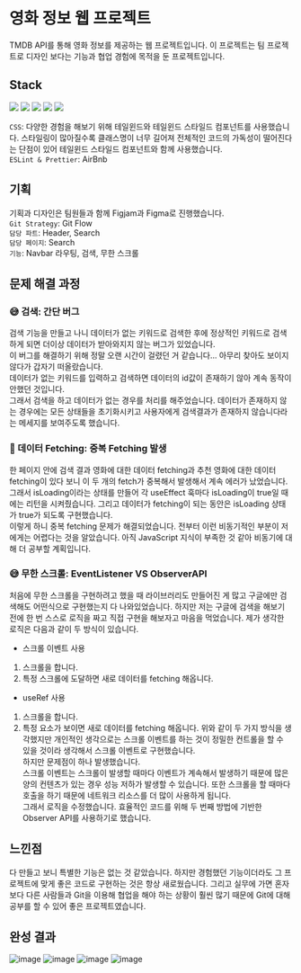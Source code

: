 # 영화 정보 웹 프로젝트
TMDB API를 통해 영화 정보를 제공하는 웹 프로젝트입니다. 이 프로젝트는 팀 프로젝트로 디자인 보다는 기능과 협업 경험에 목적을 둔 프로젝트입니다.

## Stack
<img src="https://img.shields.io/badge/Javascript-F7DF1E?style=flat-square&logo=Javascript&logoColor=white"/> <img src="https://img.shields.io/badge/React-61DAFB?style=flat-square&logo=React&logoColor=white"/> <img src="https://img.shields.io/badge/TailwindCSS-06B6D4?style=flat-square&logo=tailwindcss&logoColor=white"/> <img src="https://img.shields.io/badge/ESLint-4B32C3?style=flat-square&logo=ESLint&logoColor=white"/> <img src="https://img.shields.io/badge/Prettier-F7B93E?style=flat-square&logo=Prettier&logoColor=white"/>

```CSS```: 다양한 경험을 해보기 위해 테일윈드와 테일윈드 스타일드 컴포넌트를 사용했습니다. 스타일링이 많아질수록 클래스명이 너무 길어져 전체적인 코드의 가독성이 떨어진다는 단점이 있어 테일윈드 스타일드 컴포넌트와 함께 사용했습니다. <br/>
```ESLint & Prettier```: AirBnb <br/>

## 기획
기획과 디자인은 팀원들과 함께 Figjam과 Figma로 진행했습니다.<br/>
```Git Strategy```: Git Flow <br/>
```담당 파트```: Header, Search <br/>
```담당 페이지```: Search <br/>
```기능```: Navbar 라우팅, 검색, 무한 스크롤

## 문제 해결 과정
### 😅 검색: 간단 버그
검색 기능을 만들고 나니 데이터가 없는 키워드로 검색한 후에 정상적인 키워드로 검색하게 되면 더이상 데이터가 받아와지지 않는 버그가 있었습니다.<br/>
이 버그를 해결하기 위해 정말 오랜 시간이 걸렸던 거 같습니다... 아무리 찾아도 보이지 않다가 갑자기 떠올랐습니다.<br/>
데이터가 없는 키워드를 입력하고 검색하면 데이터의 id값이 존재하기 않아 계속 동작이 안했던 것입니다.<br/>
그래서 검색을 하고 데이터가 없는 경우를 처리를 해주었습니다. 데이터가 존재하지 않는 경우에는 모든 상태들을 초기화시키고 사용자에게 검색결과가 존재하지 않습니다라는 메세지를 보여주도록 했습니다.<br/>

### 🥺 데이터 Fetching: 중복 Fetching 발생
한 페이지 안에 검색 결과 영화에 대한 데이터 fetching과 추천 영화에 대한 데이터 fetching이 있다 보니 이 두 개의 fetch가 중복해서 발생해서 계속 에러가 났었습니다. <br/>
그래서 isLoading이라는 상태를 만들어 각 useEffect 훅마다 isLoading이 true일 때에는 리턴을 시켜줬습니다. 그리고 데이터가 fetching이 되는 동안은 isLoading 상태가 true가 되도록 구현했습니다.<br/>
이렇게 하니 중복 fetching 문제가 해결되었습니다. 전부터 이런 비동기적인 부분이 저에게는 어렵다는 것을 알았습니다. 아직 JavaScript 지식이 부족한 것 같아 비동기에 대해 더 공부할 계획입니다.<br/>

### 😅 무한 스크롤: EventListener VS ObserverAPI
처음에 무한 스크롤을 구현하려고 했을 때 라이브러리도 만들어진 게 많고 구글에만 검색해도 어떤식으로 구현했는지 다 나와있었습니다. 하지만 저는 구글에 검색을 해보기 전에 한 번 스스로 로직을 짜고 직접 구현을 해보자고 마음을 먹었습니다. 제가 생각한 로직은 다음과 같이 두 방식이 있습니다.<br/>
- 스크롤 이벤트 사용
1. 스크롤을 합니다.
2. 특정 스크롤에 도달하면 새로 데이터를 fetching 해옵니다.
- useRef 사용
1. 스크롤을 합니다.
2. 특정 요소가 보이면 새로 데이터를 fetching 해옵니다.
위와 같이 두 가지 방식을 생각했지만 개인적인 생각으로는 스크롤 이벤트를 하는 것이 정밀한 컨트롤을 할 수 있을 것이라 생각해서 스크롤 이벤트로 구현했습니다.<br/>
하지만 문제점이 하나 발생했습니다.<br/>
스크롤 이벤트는 스크롤이 발생할 때마다 이벤트가 계속해서 발생하기 때문에 많은 양의 컨텐츠가 있는 경우 성능 저하가 발생할 수 있습니다. 또한 스크롤을 할 때마다 호출을 하기 때문에 네트워크 리소스를 더 많이 사용하게 됩니다.<br/>
그래서 로직을 수정했습니다. 효율적인 코드를 위해 두 번째 방법에 기반한 Observer API를 사용하기로 했습니다.<br/>




## 느낀점
다 만들고 보니 특별한 기능은 없는 것 같았습니다. 하지만 경험했던 기능이더라도 그 프로젝트에 맞게 좋은 코드로 구현하는 것은 항상 새로웠습니다. 그리고 실무에 가면 혼자보다 다른 사람들과 Git을 이용해 협업을 해야 하는 상황이 훨씬 많기 때문에 Git에 대해 공부를 할 수 있어 좋은 프로젝트였습니다.

## 완성 결과
![image](https://github.com/TaeWooKim-SCH/Movie-Wiki/assets/79956107/fd86251d-88d2-4945-bb3d-f9605cfc2b1e)
![image](https://github.com/TaeWooKim-SCH/Movie-Wiki/assets/79956107/8069adf9-1caf-4952-83fe-dc5e00f7a528)
![image](https://github.com/TaeWooKim-SCH/Movie-Wiki/assets/79956107/9d13a543-37e4-431e-b8e1-0e29e0e751e3)
![image](https://github.com/TaeWooKim-SCH/Movie-Wiki/assets/79956107/fd7e64a1-a073-4d96-9e35-cd140d4b87a2)

